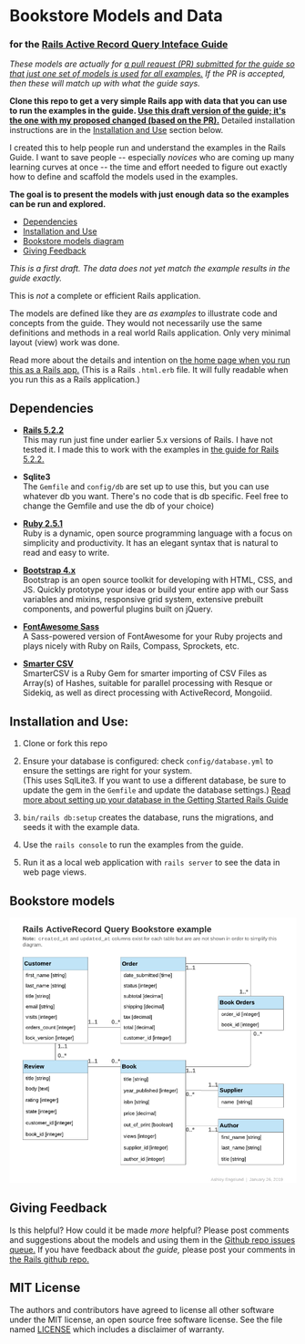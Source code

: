 # Bookstore Models and Data

### for the [Rails Active Record Query Inteface Guide](https://guides.rubyonrails.org/active_record_querying.html)

_These models are actually for [a pull request (PR) submitted for the guide so that just one set of models is used for all examples.](https://github.com/rails/rails/pull/35008)  If the PR is accepted, then these will match up with what the guide says._

**Clone this repo to get a very simple Rails app with data that you can use to run the examples in the guide. [Use this draft version of the guide; it's the one with my proposed changed (based on the PR).](./guides/source/active_record_querying.md)**  Detailed installation instructions are in the [Installation and Use](installation-and-use) section below.

I created this to help people run and understand the examples in the Rails
  Guide. I want to save people --
           especially <em>novices</em> who are coming up many learning curves at once -- the time and effort
           needed to figure out exactly how to define and scaffold the models used in the
           examples.

**The goal is to present the models with just enough data so the examples can be
  run and explored.**

  - [Dependencies](#dependencies)
  - [Installation and Use](installation-and-use)
  - [Bookstore models diagram](bookstore-models)
  - [Giving Feedback](giving-feedback)


_This is a first draft.  The data does not yet match the example results in the guide exactly._

This is <em>not</em> a complete or efficient Rails application.

The models are defined like they are _as examples_ to illustrate code and concepts from the guide. They would not necessarily use the same definitions and methods in a real world Rails application. Only very minimal layout (view) work was done.

Read more about the details and intention on [the home page when you run this as a Rails app.](app/views/home/index.html.erb)  (This is a Rails `.html.erb` file.  It will fully readable when you run this as a Rails application.)


## Dependencies
- **[Rails 5.2.2](https://guides.rubyonrails.org/v5.2.2/)**  
  This may run just fine under earlier 5.x versions of Rails.  I have not tested it.  I made this to work with the examples in [the guide for Rails 5.2.2.](https://guides.rubyonrails.org/active_record_querying.html)

- **Sqlite3**  
  The `Gemfile` and `config/db` are set up to use this, but you can use whatever db you want. There's no code that is db specific.  Feel free to change the Gemfile and use the db of your choice)

- **[Ruby 2.5.1](http://www.ruby-lang.org/en/news/2018/03/28/ruby-2-5-1-released/)**  
  Ruby is a dynamic, open source programming language with a focus on simplicity and productivity. It has an elegant syntax that is natural to read and easy to write.

- **[Bootstrap 4.x](https://getbootstrap.com)**  
  Bootstrap is an open source toolkit for developing with HTML, CSS, and JS. Quickly prototype your ideas or build your entire app with our Sass variables and mixins, responsive grid system, extensive prebuilt components, and powerful plugins built on jQuery.

- **[FontAwesome Sass](https://github.com/FortAwesome/font-awesome-sass)**  
  A Sass-powered version of FontAwesome for your Ruby projects and plays nicely with Ruby on Rails, Compass, Sprockets, etc.

- **[Smarter CSV](https://github.com/tilo/smarter_csv)**  
  SmarterCSV is a Ruby Gem for smarter importing of CSV Files as Array(s) of Hashes, suitable for parallel processing with Resque or Sidekiq, as well as direct processing with ActiveRecord, Mongoiid.

## Installation and Use:

1. Clone or fork this repo

1. Ensure your database is configured: check `config/database.yml` to ensure the settings are right for your system.  
   (This uses SqlLite3.  If you want to use a different database, be sure to update the gem in the `Gemfile` and update the database settings.)
   [Read more about setting up your database in the Getting Started Rails Guide](https://guides.rubyonrails.org/getting_started.html)

2. `bin/rails db:setup` creates the database, runs the migrations, and seeds it with the example data.

2. Use the `rails console` to run the examples from the guide.

3. Run it as a local web application with `rails server` to see the data in web page views.  


## Bookstore models
![diagram of all of the Bookstore models](app/assets/images/RailsGuide_AR_Querying_bookstore_models.png)



## Giving Feedback
Is this helpful? How could it be made _more_ helpful? Please post comments and suggestions about the models and using them in the [Github repo issues queue.](https://github.com/weedySeaDragon/rails-guides-bookstore-models)
If you have feedback about *the guide,* please post your comments in [the Rails github repo.](https://github.com/rails/rails)



## MIT License

The authors and contributors have agreed to license all other software under the MIT license, an open source free software license. See the file named [LICENSE](LICENSE) which includes a disclaimer of warranty.
